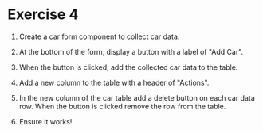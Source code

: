 # Exercise 4

1. Create a car form component to collect car data.

2. At the bottom of the form, display a button with a label of "Add Car".

3. When the button is clicked, add the collected car data to the table.

4. Add a new column to the table with a header of "Actions".

5. In the new column of the car table add a delete button on each car data row. When the button is clicked remove the row from the table.

6. Ensure it works!